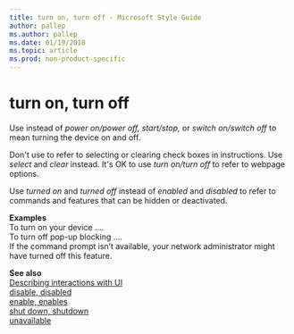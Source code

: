 ```yaml
---
title: turn on, turn off - Microsoft Style Guide
author: pallep
ms.author: pallep
ms.date: 01/19/2018
ms.topic: article
ms.prod: non-product-specific
---
```


# turn on, turn off

Use instead of *power on/power off, start/stop,* or *switch on/switch off* to mean turning the device on and off.

Don't use to refer to selecting or clearing check boxes in instructions. Use *select* and *clear* instead. It's OK to use *turn on/turn off* to refer to webpage options. 

Use *turned on* and *turned off* instead of *enabled* and *disabled* to refer to commands and features that can be hidden or deactivated.

**Examples**  
To turn on your device ….  
To turn off pop-up blocking ….  
If the command prompt isn’t available, your network administrator might have turned off this feature.

**See also**  
[Describing interactions with UI](~/procedures-instructions/describing-interactions-with-ui.md)  
[disable, disabled](~/a-z-word-list-term-collections/d/disable-disabled.md)  
[enable, enables](~/a-z-word-list-term-collections/e/enable-enables.md)  
[shut down, shutdown](~/a-z-word-list-term-collections/s/shut-down-shutdown.md)  
[unavailable](~/a-z-word-list-term-collections/u/unavailable.md)
